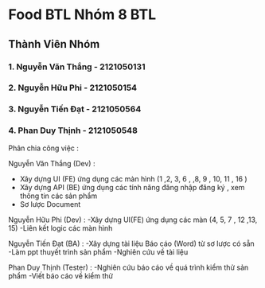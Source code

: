 # Food BTL Nhóm 8 BTL

## Thành Viên Nhóm

### 1. Nguyễn Văn Thắng - 2121050131

### 2. Nguyễn Hữu Phi - 2121050154

### 3. Nguyễn Tiến Đạt - 2121050564

### 4. Phan Duy Thịnh - 2121050548

Phân chia công việc :

Nguyễn Văn Thắng (Dev) : 
- Xây dựng UI (FE) ứng dụng các màn hình (1 ,2, 3, 6 , ,8, 9 , 10, 11 , 16 )
- Xây dựng API (BE) ứng dụng các tính năng đăng nhập đăng ký , xem thông tin các sản phẩm
- Sơ lược Document

Nguyễn Hữu Phi (Dev) : 
-Xây dựng UI(FE) ứng dụng các màn (4, 5, 7 , 12 ,13, 15) 
-Liên kết logic các màn hình

Nguyễn Tiến Đạt (BA) : 
-Xây dựng tài liệu Báo cáo (Word) từ sơ lược có sẵn 
-Làm ppt thuyết trình sản phẩm 
-Nghiên cứu về tài liệu

Phan Duy Thịnh (Tester) : 
-Nghiên cứu báo cáo về quá trình kiểm thử sản phẩm
-Viết báo cáo về kiểm thử

